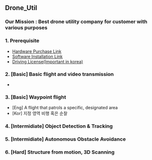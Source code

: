 ## Drone_Util

### Our Mission : Best drone utility company for customer with various purposes


### 1. Prerequisite
  - [Hardware Purchase Link]()
  - [Software Installation Link]()
  - [Driving License(Important in korea)]()


### 2. [Basic] Basic flight and video transmission 
- 

### 3. [Basic] Waypoint flight 
- [Eng] A flight that patrols a specific, designated area
- [Kor] 지정 영역 비행 혹은 순찰


### 4. [Intermidiate] Object Detection & Tracking


### 5. [Intermidiate] Autonomous Obstacle Avoidance


### 6. [Hard] Structure from motion, 3D Scanning
